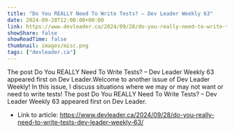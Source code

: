 ```yaml
---
title: "Do You REALLY Need To Write Tests? – Dev Leader Weekly 63"
date: 2024-09-28T12:00:00+00:00
link: https://www.devleader.ca/2024/09/28/do-you-really-need-to-write-tests-dev-leader-weekly-63/
showShare: false
showReadTime: false
thumbnail: images/misc.png
tags: ["devleader.ca"]
---
```

The post Do You REALLY Need To Write Tests? – Dev Leader Weekly 63 appeared first on Dev Leader.Welcome to another issue of Dev Leader Weekly! In this issue, I discuss situations where we may or may not want or need to write tests!
The post Do You REALLY Need To Write Tests? – Dev Leader Weekly 63 appeared first on Dev Leader.

- Link to article: https://www.devleader.ca/2024/09/28/do-you-really-need-to-write-tests-dev-leader-weekly-63/